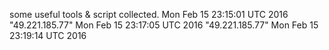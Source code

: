 some useful tools & script collected.
Mon Feb 15 23:15:01 UTC 2016 "49.221.185.77"
Mon Feb 15 23:17:05 UTC 2016 "49.221.185.77"
Mon Feb 15 23:19:14 UTC 2016 
